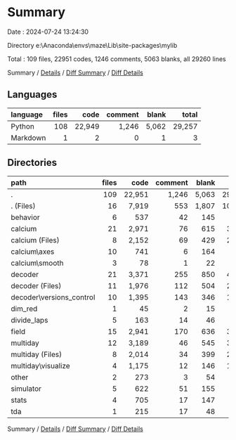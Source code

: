 # Summary

Date : 2024-07-24 13:24:30

Directory e:\\Anaconda\\envs\\maze\\Lib\\site-packages\\mylib

Total : 109 files,  22951 codes, 1246 comments, 5063 blanks, all 29260 lines

Summary / [Details](details.md) / [Diff Summary](diff.md) / [Diff Details](diff-details.md)

## Languages
| language | files | code | comment | blank | total |
| :--- | ---: | ---: | ---: | ---: | ---: |
| Python | 108 | 22,949 | 1,246 | 5,062 | 29,257 |
| Markdown | 1 | 2 | 0 | 1 | 3 |

## Directories
| path | files | code | comment | blank | total |
| :--- | ---: | ---: | ---: | ---: | ---: |
| . | 109 | 22,951 | 1,246 | 5,063 | 29,260 |
| . (Files) | 16 | 7,919 | 553 | 1,807 | 10,279 |
| behavior | 6 | 537 | 42 | 145 | 724 |
| calcium | 21 | 2,971 | 76 | 615 | 3,662 |
| calcium (Files) | 8 | 2,152 | 69 | 429 | 2,650 |
| calcium\\axes | 10 | 741 | 6 | 164 | 911 |
| calcium\\smooth | 3 | 78 | 1 | 22 | 101 |
| decoder | 21 | 3,371 | 255 | 850 | 4,476 |
| decoder (Files) | 11 | 1,976 | 112 | 504 | 2,592 |
| decoder\\versions_control | 10 | 1,395 | 143 | 346 | 1,884 |
| dim_red | 1 | 45 | 2 | 15 | 62 |
| divide_laps | 5 | 163 | 14 | 46 | 223 |
| field | 15 | 2,941 | 170 | 636 | 3,747 |
| multiday | 12 | 3,189 | 46 | 545 | 3,780 |
| multiday (Files) | 8 | 2,014 | 34 | 399 | 2,447 |
| multiday\\visualize | 4 | 1,175 | 12 | 146 | 1,333 |
| other | 2 | 273 | 3 | 54 | 330 |
| simulator | 5 | 622 | 51 | 155 | 828 |
| stats | 4 | 705 | 17 | 147 | 869 |
| tda | 1 | 215 | 17 | 48 | 280 |

Summary / [Details](details.md) / [Diff Summary](diff.md) / [Diff Details](diff-details.md)